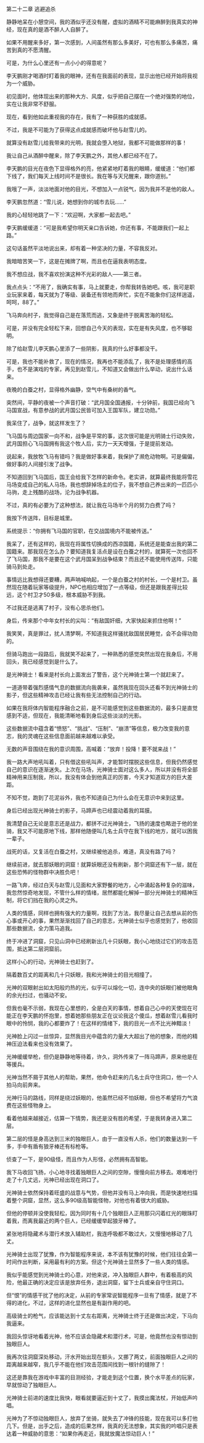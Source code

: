 第二十二章 逃避追杀


静静地呆在小憩空间，我的酒似乎还没有醒，虚拟的酒精不可能麻醉到我真实的神经，现在真的是酒不醉人人自醉了。

如果不用醒来多好，第一次感到，人间虽然有那么多美好，可也有那么多痛苦，痛苦到真的不愿清醒。

可是，为什么心里还有一点小小的得意呢？

李天鹏刚才喝酒时盯着我的眼神，还有在我面前的表现，显示出他已经开始将我视为一个威胁。

初见面时，他体现出来的那种大方、风度，似乎把自己摆在一个绝对强势的地位，实在让我非常不舒服。

现在，看到他如此重视我的存在，我有了一种获胜的成就感。

不过，我是不可能为了获得这点成就感而破坏他与赵雪儿的。

就算没有赵雪儿给我带来的光明，我就会堕入地狱，我都不可能做那样的事！

我让自己从酒醉中醒来，除了李天鹏之外，其他人都已经不在了。

李天鹏的目光在夜色下显得格外的亮，他紧紧地盯着我的眼睛，缓缓道：“他们都下线了，我们每天上线时间不是很长。我在等与天兄醒来，跟你道别。”

我哦了一声，淡淡地面对他的目光，不想加入一点锐气，因为我并不是他的敌人。

李天鹏忽然道：“雪儿说，她想到你的城市去玩……”

我的心轻轻地跳了一下：“欢迎啊，大家都一起去吧。”

李天鹏缓缓道：“可是我希望你明天亲口告诉她，你还有事，不能跟我们一起上路。”

这句话虽然平淡地说出来，却有着一种坚决的力量，不容我反对。

我暗暗苦笑一下，这是在摊牌了啊，而且也在逼我表明态度。

我不想应战，我不喜欢扮演这种不光彩的敌人——第三者。

我点点头：“不用了，我确实有事，马上就要走，你帮我转告她吧。咳，我可是职业玩家来着，每天就为了等级、装备还有领地而奔忙，实在不能象你们这样逍遥，呵呵，88了。”

飞马奔向村子，我觉得自己是在落荒而逃，又象是终于脱离苦海的轻松。

可是，并没有完全轻松下来，回想自己今天的表现，实在是有失风度，也不够聪明。

除了给赵雪儿李天鹏心里添了一些阴影，我真的什么好事都没干。

可是，我也不能补救了，现在的情况，我再也不能添乱了，我不是处理感情的高手，也不是演戏的专家，再见到赵雪儿，不知道又会做出什么举动，说出什么话来。

夜晚的白蚕之村，显得格外幽静，空气中有桑树的香气。

突然间，平静的夜被一个声音打破：“武月国全国通报，十分钟前，我国已经向飞马国宣战，有意参战的武月国公民皆可加入王国军队，建立功勋。”

我呆住了，战争，就这样发生了？

飞马国与周边国家一向不和，战争是平常的事，这次很可能是光明骑士行动失败，武月国担心飞马国拥有我这个牧人后，实力一天天增强，于是提前发动。

说起来，我放牧飞马有错吗？我是做好事来着，我保护了濒危动物啊。可是偏偏，做好事的人间接引发了战争。

不知道回到飞马国后，国王会给我下怎样的新命令。老实讲，就算最终我能将雪花马场变成自己的私人马场，我也想辞掉场主的位子，我不想自己养出来的一匹匹小马驹，走上残酷的战场，沦为战争机器。

不过，真的有必要为了这种想法，就让我在马场半个月的努力白费了吗？

我按下传送阵，目标是城里。

系统提示：“你拥有飞马国的官职，在交战国境内不能被传送。”

我呆了，还有这样的，我现在将属性切换成的西凉国籍，系统还是能查出我的第二国籍来。那我现在怎么办？要知道我复活点是设在白蚕之村的，就算死一次也回不了飞马国，那我不是要在这个武月国呆到战争结束？而且还不能使用传送阵，只能骑马到处走。

事情远比我想得还要糟，两声呐喊响起，一个是白蚕之村的村长，一个是村卫。虽然现在随着玩家等级提升，NPC也相应增加了一点等级，但还是跟我差得比较远，这个村卫才50多级，根本威胁不到我。

不过我还是逃离了村子，没有心思杀他们。

身后，传来那个中年女村长的尖叫：“有敌国奸细，大家快起来抓住他啊！”

我笑笑，真是罪过，扰人清梦啊，不知道我这样骚扰敌国居民睡觉，会不会得功勋的。

但骑马跑出一段路后，我就笑不起来了，一种熟悉的感觉突然出现在我身后，不用回头，我已经感觉到是什么了。

是光神骑士！看来是村长向上面发出了警告，这个光神骑士第一个就赶来了。

一道道带着强烈感情气息的数据流向我袭来，虽然我现在回头还看不到光神骑士的影子，但这些精神攻击已经让我有些无法控制自己的行动。

如果在我将体内智能程序融合之前，是不可能感觉到这些数据流的，最多只是直觉感到不适，但现在，我能清晰地看到身后这些淡淡的光影。

这些数据流中蕴含着“愤怒”、“挑战”、“压制”、“崩溃”等信息，极力改变我的意志，我的灵魂在这些信息面前越来越难以承受。

无数的声音围绕在我的意识周围，高喊着：“放弃！投降！要不就来战！”

我一路大声地吼叫着，只有借这些吼叫声，才能暂时摆脱这些信息，但我仍然感觉自己的意识在逐渐迷失。上次在马场，光神骑士面对这么多人，所以并没有将全部精神用来压制我，所以，我没有体会到他真正的厉害，今天才知道双方的巨大差距。

不知不觉，跑到了花泥谷外，我也不知道自己为什么会在无意识中来到这里。

身后已经出现光神骑士的影子，马蹄声也已经震动着我的耳膜。

我清楚自己无论是意志还是战力，都拼不过光神骑士，飞扬的速度也略逊于他的坐骑，我又不可能原地下线，那样他随便叫几名士兵守在我下线的地方，就可以困我一辈子。

战死的话，又复活在白蚕之村，又继续被他追杀，难道，真没有路了吗？

继续前进，就去那妖眼的洞窟！就算妖眼还没有刷新，那个洞窟还有下一层，就在这些恐怖的怪物群中决胜负吧！

一路飞奔，经过白天与赵雪儿见面和大家野餐的地方，心中涌起各种复杂的滋味，我忽然惊奇地发现，不管什么样的情绪，居然都能化解掉一部分光神骑士的精神压制，将它们挡在我的心灵之外。

人类的情感，同样也拥有强大的力量啊，找到了方法，我尽量让自己去想从前的伤心事或开心的事，果然渐渐找回了自己的意志，光神骑士似乎也感觉到了，他收回那些数据流，全力策马追我。

终于冲进了洞窟，只见山洞中已经刷新出几十只妖眼，我小心地绕过它们的攻击范围，抵达第二层洞窟前。

这样小心的行动，光神骑士也赶到了。

隔着数百丈的距离和几十只妖眼，我和光神骑士的目光相撞了。

光神的双眼射出如太阳般灼热的光，似乎可以熔化一切，连中央的妖眼们被他眼角的余光扫过，也骚动不安。

但我也毫不示弱，我现在心里想的，全是白天的事情，想着自己心中的天使现在可能正在李天鹏的怀抱里，想着她那些朋友正在议论我这个傻瓜，想着赵雪儿看我时眼中的怜悯，我的心都要炸了！在这样的情绪下，我的目光一点不比光神黯淡！

光神脸上闪过一丝惊异，显然我目光中蕴含的力量大大超出了他的想象，而他的精神压迫法看来也没有效果了。

光神缓缓举枪，但仍是静静地等待着，许久，洞外传来了一阵马蹄声，原来他是在等援兵。

光神当然不屑于其他人的帮助，果然，他命令赶来的几名士兵守住洞口，他一个人拍马向前奔来。

光神行马的路线，同样是绕过妖眼的，他虽然已经不怕妖眼，但也不希望将力气浪费在这些怪物身上。

看着他越来越接近，估算一下情势，我还是没有胜的希望，于是我转身进入第二层。

第二层的怪是身高达到三米的独眼巨人，由于一直没有人杀，他们的数量达到一千多，手中有盾有狼牙棒还有标枪等。

侦查了一下，是90级怪，而且作为人形怪，必然拥有高智能。

我下马收回飞扬，小心地寻找着独眼巨人之间的空隙，慢慢向前方移去。艰难地行走了十几丈远，光神已经出现在洞口了。

光神骑士依然保持着旺盛的战意与气势，但他并没有马上冲向我，而是快速地扫描着整个洞窟，显然，这么多90级高智能怪物，对他也有着很大的威胁。

但他的停顿并没使我轻松，因为同时有十几个独眼巨人正用那只闪着红光的眼珠盯着我，而离我最近的两个巨人，已经缓缓举起狼牙棒了。

紧张地将隐藏术与潜行术放入辅助栏，我连呼吸都不敢过大，又慢慢地移动了几丈。

光神骑士出现了犹豫，作为智能程序来说，本不该有犹豫的时候，他们往往会第一时间作出判断，采用最有利的方案。但这个光神骑士显然多了一些人类的情感。

我似乎能感觉到光神骑士的心意，对他来说，冲入独眼巨人群中，有着极高的风险，他最正确的决定应该是放弃任务，退出洞窟，留下士兵或亲自守住洞口。

但“恨”的情感干扰了他的决定，从前的专家常说智能程序一旦有了情感，就是了不得的进化，不过，这样的进化显然也是有副作用的吧。

高级骑士的枪气，应该能达到十丈左右距离，光神骑士终于还是做出决定，下马向我逼来。

我回头惊讶地看着光神，他不应该会隐藏术和潜行术，可是，他竟然也没有惊动到独眼巨人。

我再次往洞窟深处移动，汗水开始出现在额头，又挪了两丈，前面独眼巨人之间的距离越来越窄，我几乎不能在他们攻击范围间找到一根针的缝隙了！

这还是靠我在游戏中丰富的目测经验，才能走到这个位置，换个水平差点的玩家，早就惊动了独眼巨人。

光神骑士前进的速度比我快，眼看就要逼近到十丈了，我摸出魔法杖，开始低声吟唱。

光神为了不惊动独眼巨人，放弃了坐骑，就失去了冲锋的技能，现在我可以多打他几下。但是，出手之后，造成的后果怎样，我真的无法想象，其实我的吟唱只是表达着一种威胁的意思：“如果你再走近，我就放魔法惊动巨人！”





